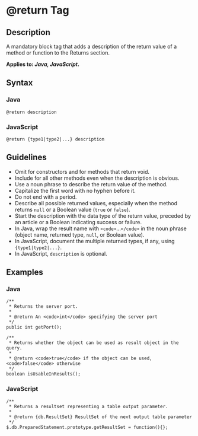 <!-- loio542ce73bb2e045e0b50f29c82fd5abb1 -->

# @return Tag



## Description

A mandatory block tag that adds a description of the return value of a method or function to the Returns section.

**Applies to: *Java, JavaScript*.**



## Syntax



### Java

```
@return description
```



### JavaScript

```
@return {type1|type2|...} description
```



## Guidelines

-   Omit for constructors and for methods that return void.
-   Include for all other methods even when the description is obvious.
-   Use a noun phrase to describe the return value of the method.
-   Capitalize the first word with no hyphen before it.
-   Do not end with a period.
-   Describe all possible returned values, especially when the method returns `null` or a Boolean value \(`true` or `false`\).
-   Start the description with the data type of the return value, preceded by an article or a Boolean indicating success or failure.
-   In Java, wrap the result name with `<code>`...`</code>` in the noun phrase \(object name, returned type, `null`, or Boolean value\).
-   In JavaScript, document the multiple returned types, if any, using `{type1|type2|...}`.
-   In JavaScript, `description` is optional.



## Examples



### Java

```
/**
 * Returns the server port.
 *
 * @return An <code>int</code> specifying the server port
 */ 
public int getPort();
```

```
/**
 * Returns whether the object can be used as result object in the query.
 *
 * @return <code>true</code> if the object can be used, <code>false</code> otherwise
 */
boolean isUsableInResults();
```



### JavaScript

```
/**
 * Returns a resultset representing a table output parameter.
 *
 * @return {db.ResultSet} ResultSet of the next output table parameter
 */
$.db.PreparedStatement.prototype.getResultSet = function(){};
```

